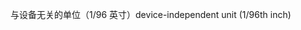 <span data-ttu-id="8aac2-101">与设备无关的单位（1/96 英寸）</span><span class="sxs-lookup"><span data-stu-id="8aac2-101">device-independent unit (1/96th inch)</span></span>